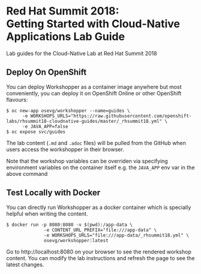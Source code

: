 # Red Hat Summit 2018: <br/>Getting Started with Cloud-Native Applications Lab Guide

Lab guides for the Cloud-Native Lab at Red Hat Summit 2018

## Deploy On OpenShift

You can deploy Workshopper as a container image anywhere but most conveniently, you can deploy it on OpenShift Online or other OpenShift flavours:

```
$ oc new-app osevg/workshopper --name=guides \
      -e WORKSHOPS_URLS="https://raw.githubusercontent.com/openshift-labs/rhsummit18-cloudnative-guides/master/_rhsummit18.yml" \
      -e JAVA_APP=false 
$ oc expose svc/guides
```

The lab content (`.md` and `.adoc` files) will be pulled from the GitHub when users access the workshopper in 
their browser.

Note that the workshop variables can be overriden via specifying environment variables on the container itself e.g. the `JAVA_APP` env var in the above command

## Test Locally with Docker

You can directly run Workshopper as a docker container which is specially helpful when writing the content.
```
$ docker run -p 8080:8080 -v $(pwd):/app-data \
              -e CONTENT_URL_PREFIX="file:///app-data" \
              -e WORKSHOPS_URLS="file:///app-data/_rhsummit18.yml" \
              osevg/workshopper:latest 
```

Go to http://localhost:8080 on your browser to see the rendered workshop content. You can modify the lab instructions 
and refresh the page to see the latest changes.

